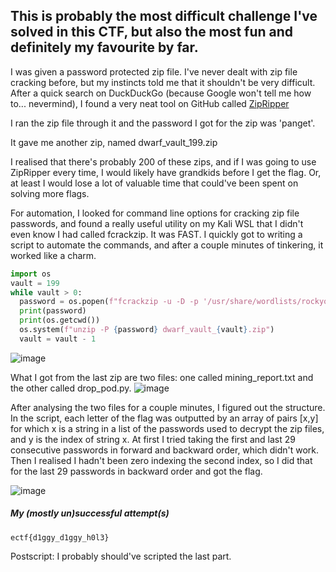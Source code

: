 ## This is probably the most difficult challenge I've solved in this CTF, but also the most fun and definitely my favourite by far.

I was given a password protected zip file. I've never dealt with zip file cracking before, but my instincts told me that it shouldn't be very difficult. After a quick search on DuckDuckGo (because Google won't tell me how to... nevermind), I found a very neat tool on GitHub called [ZipRipper](https://github.com/illsk1lls/ZipRipper/tree/main.)

I ran the zip file through it and the password I got for the zip was 'panget'.

It gave me another zip, named dwarf_vault_199.zip

I realised that there's probably 200 of these zips, and if I was going to use ZipRipper every time, I would likely have grandkids before I get the flag. Or, at least I would lose a lot of valuable time that could've been spent on solving more flags. 

For automation, I looked for command line options for cracking zip file passwords, and found a really useful utility on my Kali WSL that I didn't even know I had called fcrackzip. It was FAST. I quickly got to writing a script to automate the commands, and after a couple minutes of tinkering, it worked like a charm.



``` python
import os
vault = 199
while vault > 0:
  password = os.popen(f"fcrackzip -u -D -p '/usr/share/wordlists/rockyou.txt' dwarf_vault_{vault}.zip").read()[28:].strip()
  print(password)
  print(os.getcwd())
  os.system(f"unzip -P {password} dwarf_vault_{vault}.zip")
  vault = vault - 1
```

![image](https://github.com/user-attachments/assets/23618175-3ad2-409a-b3c8-7dd3da357832)

What I got from the last zip are two files: one called mining_report.txt and the other called drop_pod.py. 
![image](https://github.com/user-attachments/assets/fd504fac-652e-48e2-badb-2004b9060e1e)

After analysing the two files for a couple minutes, I figured out the structure. In the script, each letter of the flag was outputted by an array of pairs [x,y] for which x is a string in a list of the passwords used to decrypt the zip files, and y is the index of string x. At first I tried taking the first and last 29 consecutive passwords in forward and backward order, which didn't work. Then I realised I hadn't been zero indexing the second index, so I did that for the last 29 passwords in backward order and got the flag.

![image](https://github.com/user-attachments/assets/a2f02fe5-8664-4f29-8f6f-786d1f741b9f)
##### My (mostly un)successful attempt(s)

```
ectf{d1ggy_d1ggy_h0l3}
```

Postscript: I probably should've scripted the last part.
